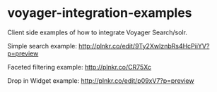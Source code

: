 voyager-integration-examples
============================

Client side examples of how to integrate Voyager Search/solr.

Simple search example:  http://plnkr.co/edit/9Ty2XwIznbRs4HcPiiYV?p=preview

Faceted filtering example:  http://plnkr.co/CR75Xc

Drop in Widget example:  http://plnkr.co/edit/p09xV7?p=preview
